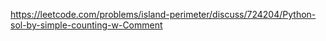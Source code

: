 https://leetcode.com/problems/island-perimeter/discuss/724204/Python-sol-by-simple-counting-w-Comment